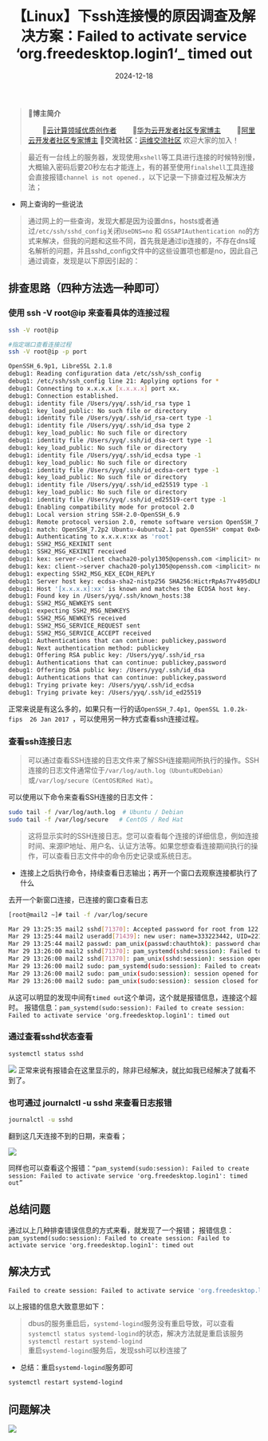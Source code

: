 ﻿---
title: 【Linux】下ssh连接慢的原因调查及解决方案：Failed to activate service ‘org.freedesktop.login1‘_ timed out
icon: circle-info
order: 1
category:
  - Linux
tag:
  - Linux
  - ssh
  - 运维
pageview: false
date: 2024-12-18
comment: false
breadcrumb: false
---

>🍁**博主简介**
>
>&emsp;&emsp;🏅[云计算领域优质创作者](https://blog.csdn.net/liu_chen_yang?type=blog)
>&emsp;&emsp;🏅[华为云开发者社区专家博主](https://bbs.huaweicloud.com/community/myblog)
>&emsp;&emsp;🏅[阿里云开发者社区专家博主](https://developer.aliyun.com/my?spm=a2c6h.13148508.setting.3.21fc4f0eCmz1v3#/article?_k=zooqoz)
>💊**交流社区：**[运维交流社区](https://bbs.csdn.net/forums/lcy) 欢迎大家的加入！
>

>最近有一台线上的服务器，发现使用`xshell`等工具进行连接的时候特别慢，大概输入密码后要20秒左右才能连上，有的甚至使用`finalshell`工具连接会直接报错`channel is not opened.`，以下记录一下排查过程及解决方法；

- 网上查询的一些说法

>通过网上的一些查询，发现大都是因为设置dns，hosts或者通过`/etc/ssh/sshd_config`关闭`UseDNS=no` 和 `GSSAPIAuthentication no`的方式来解决，但我的问题和这些不同，首先我是通过ip连接的，不存在dns域名解析的问题，并且sshd_config文件中的这些设置项也都是no，因此自己通过调查，发现是以下原因引起的：
## 排查思路（四种方法选一种即可）
### 使用	ssh -V root@ip 来查看具体的连接过程

```bash
ssh -V root@ip

#指定端口查看连接过程
ssh -V root@ip -p port
```

```bash
OpenSSH_6.9p1, LibreSSL 2.1.8
debug1: Reading configuration data /etc/ssh/ssh_config
debug1: /etc/ssh/ssh_config line 21: Applying options for *
debug1: Connecting to x.x.x.x [x.x.x.x] port xx.
debug1: Connection established.
debug1: identity file /Users/yyq/.ssh/id_rsa type 1
debug1: key_load_public: No such file or directory
debug1: identity file /Users/yyq/.ssh/id_rsa-cert type -1
debug1: identity file /Users/yyq/.ssh/id_dsa type 2
debug1: key_load_public: No such file or directory
debug1: identity file /Users/yyq/.ssh/id_dsa-cert type -1
debug1: key_load_public: No such file or directory
debug1: identity file /Users/yyq/.ssh/id_ecdsa type -1
debug1: key_load_public: No such file or directory
debug1: identity file /Users/yyq/.ssh/id_ecdsa-cert type -1
debug1: key_load_public: No such file or directory
debug1: identity file /Users/yyq/.ssh/id_ed25519 type -1
debug1: key_load_public: No such file or directory
debug1: identity file /Users/yyq/.ssh/id_ed25519-cert type -1
debug1: Enabling compatibility mode for protocol 2.0
debug1: Local version string SSH-2.0-OpenSSH_6.9
debug1: Remote protocol version 2.0, remote software version OpenSSH_7.2p2 Ubuntu-4ubuntu2.1
debug1: match: OpenSSH_7.2p2 Ubuntu-4ubuntu2.1 pat OpenSSH* compat 0x04000000
debug1: Authenticating to x.x.x.x:xx as 'root'
debug1: SSH2_MSG_KEXINIT sent
debug1: SSH2_MSG_KEXINIT received
debug1: kex: server->client chacha20-poly1305@openssh.com <implicit> none
debug1: kex: client->server chacha20-poly1305@openssh.com <implicit> none
debug1: expecting SSH2_MSG_KEX_ECDH_REPLY
debug1: Server host key: ecdsa-sha2-nistp256 SHA256:HictrRpAs7Yv495dDLNqHsFCNKXVACpX9FWUnNVenZU
debug1: Host '[x.x.x.x]:xx' is known and matches the ECDSA host key.
debug1: Found key in /Users/yyq/.ssh/known_hosts:38
debug1: SSH2_MSG_NEWKEYS sent
debug1: expecting SSH2_MSG_NEWKEYS
debug1: SSH2_MSG_NEWKEYS received
debug1: SSH2_MSG_SERVICE_REQUEST sent
debug1: SSH2_MSG_SERVICE_ACCEPT received
debug1: Authentications that can continue: publickey,password
debug1: Next authentication method: publickey
debug1: Offering RSA public key: /Users/yyq/.ssh/id_rsa
debug1: Authentications that can continue: publickey,password
debug1: Offering DSA public key: /Users/yyq/.ssh/id_dsa
debug1: Authentications that can continue: publickey,password
debug1: Trying private key: /Users/yyq/.ssh/id_ecdsa
debug1: Trying private key: /Users/yyq/.ssh/id_ed25519
```
正常来说是有这么多的，如果只有一行的话`OpenSSH_7.4p1, OpenSSL 1.0.2k-fips  26 Jan 2017
`，可以使用另一种方式查看ssh连接过程。

### 查看ssh连接日志

>可以通过查看SSH连接的日志文件来了解SSH连接期间所执行的操作。SSH连接的日志文件通常位于`/var/log/auth.log（Ubuntu和Debian）`或`/var/log/secure（CentOS和Red Hat）`。
>
可以使用以下命令来查看SSH连接的日志文件：

```bash
sudo tail -f /var/log/auth.log  # Ubuntu / Debian
sudo tail -f /var/log/secure   # CentOS / Red Hat
```

>这将显示实时的SSH连接日志。您可以查看每个连接的详细信息，例如连接时间、来源IP地址、用户名、认证方法等。如果您想查看连接期间执行的操作，可以查看日志文件中的命令历史记录或系统日志。

- 连接上之后执行命令，持续查看日志输出；再开一个窗口去观察连接都执行了什么

去开一个新窗口连接，已连接的窗口查看日志
```bash
[root@mail2 ~]# tail -f /var/log/secure

Mar 29 13:25:35 mail2 sshd[71370]: Accepted password for root from 122.22.22.1 port 53431 ssh2
Mar 29 13:25:44 mail2 useradd[71439]: new user: name=333223442, UID=22123, GID=1004, home=/home/333223442, shell=/sbin/nologin
Mar 29 13:25:44 mail2 passwd: pam_unix(passwd:chauthtok): password changed for 333223442
Mar 29 13:26:00 mail2 sshd[71370]: pam_systemd(sshd:session): Failed to create session: Connection timed out
Mar 29 13:26:00 mail2 sshd[71370]: pam_unix(sshd:session): session opened for user root by (uid=0)
Mar 29 13:26:00 mail2 sudo: pam_systemd(sudo:session): Failed to create session: Failed to activate service 'org.freedesktop.login1': timed out
Mar 29 13:26:00 mail2 sudo: pam_unix(sudo:session): session opened for user root by (uid=0)
Mar 29 13:26:00 mail2 sudo: pam_unix(sudo:session): session closed for user root
```
从这可以明显的发现中间有`timed out`这个单词，这个就是报错信息，连接这个超时。
报错信息：`pam_systemd(sudo:session): Failed to create session: Failed to activate service 'org.freedesktop.login1': timed out`

### 通过查看sshd状态查看

```bash
systemctl status sshd
```
![](https://lcy-blog.oss-cn-beijing.aliyuncs.com/blog/202412181614044.png)
正常来说有报错会在这里显示的，除非已经解决，就比如我已经解决了就看不到了。
### 也可通过 journalctl -u sshd 来查看日志报错

```bash
journalctl -u sshd
```
翻到这几天连接不到的日期，来查看；

![](https://lcy-blog.oss-cn-beijing.aliyuncs.com/blog/202412181614100.png)

同样也可以查看这个报错：`“pam_systemd(sudo:session): Failed to create session: Failed to activate service 'org.freedesktop.login1': timed out”`


## 总结问题
通过以上几种排查错误信息的方式来看，就发现了一个报错；
报错信息：`pam_systemd(sudo:session): Failed to create session: Failed to activate service 'org.freedesktop.login1': timed out`

## 解决方式

```bash
Failed to create session: Failed to activate service 'org.freedesktop.login1': timed out
```
以上报错的信息大致意思如下：

>dbus的服务重启后，`systemd-logind`服务没有重启导致，可以查看`systemctl status systemd-logind`的状态，解决方法就是重启该服务 `systemctl restart systemd-logind`<br>
重启`systemd-logind`服务后，发现ssh可以秒连接了

- 总结：重启`systemd-logind`服务即可

```bash
systemctl restart systemd-logind
```

## 问题解决



![](https://lcy-blog.oss-cn-beijing.aliyuncs.com/blog/202412181614093.gif)

